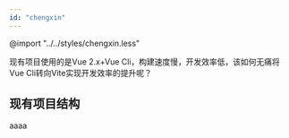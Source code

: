 ```yaml
---
id: "chengxin"
---
```



@import "../../styles/chengxin.less"

现有项目使用的是Vue 2.x+Vue Cli，构建速度慢，开发效率低，该如何无痛将Vue Cli转向Vite实现开发效率的提升呢？

<!-- more -->

## 现有项目结构
  
aaaa

## 